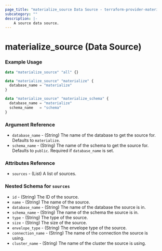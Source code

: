 ```yaml
---
page_title: "materialize_source Data Source - terraform-provider-materialize"
subcategory: ""
description: |-
    A source data source.
---
```


# materialize_source (Data Source)

### Example Usage

```terraform
data "materialize_source" "all" {}

data "materialize_source" "materialize" {
  database_name = "materialize"
}

data "materialize_source" "materialize_schema" {
  database_name = "materialize"
  schema_name   = "schema"
}
```

### Argument Reference

- `database_name` - (String) The name of the database to get the source for. Defaults to `materialize`.
- `schema_name` - (String) The name of the schema to get the source for. Defaults to `public`. Required if `database_name` is set.

### Attributes Reference

- `sources` - (List) A list of sources.

### Nested Schema for `sources`

- `id` - (String) The ID of the source.
- `name` - (String) The name of the source.
- `database_name` - (String) The name of the database the source is in.
- `schema_name` - (String) The name of the schema the source is in.
- `type` - (String) The type of the source.
- `size` - (String) The size of the source.
- `envelope_type` - (String) The envelope type of the source.
- `connection_name` - (String) The name of the connection the source is using.
- `cluster_name` - (String) The name of the cluster the source is using.
